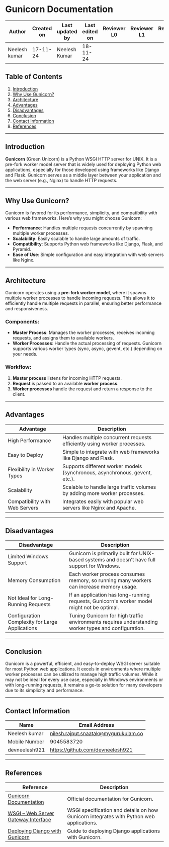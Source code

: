 # Gunicorn Documentation


 | **Author** | **Created on** | **Last updated by** | **Last edited on** | **Reviewer L0** |**Reviewer L1** |**Reviewer L2** |
|------------|----------------|----------------------|---------------------|---------------|---------------|---------------|
| Neelesh kumar      | 17-11-24      | Neelesh  Kumar             | 18-11-24           |  | | |

## Table of Contents
1. [Introduction](#introduction)
2. [Why Use Gunicorn?](#why-use-gunicorn)
3. [Architecture](#architecture)
4. [Advantages](#advantages)
5. [Disadvantages](#disadvantages)
6. [Conclusion](#conclusion)
7. [Contact Information](#contact-information)
8. [References](#references)

---

## Introduction
**Gunicorn** (Green Unicorn) is a Python WSGI HTTP server for UNIX. It is a pre-fork worker model server that is widely used for deploying Python web applications, especially for those developed using frameworks like Django and Flask. Gunicorn serves as a middle layer between your application and the web server (e.g., Nginx) to handle HTTP requests.

---

## Why Use Gunicorn?
Gunicorn is favored for its performance, simplicity, and compatibility with various web frameworks. Here’s why you might choose Gunicorn:
- **Performance**: Handles multiple requests concurrently by spawning multiple worker processes.
- **Scalability**: Easily scalable to handle large amounts of traffic.
- **Compatibility**: Supports Python web frameworks like Django, Flask, and Pyramid.
- **Ease of Use**: Simple configuration and easy integration with web servers like Nginx.

---

## Architecture
Gunicorn operates using a **pre-fork worker model**, where it spawns multiple worker processes to handle incoming requests. This allows it to efficiently handle multiple requests in parallel, ensuring better performance and responsiveness.

### Components:
- **Master Process**: Manages the worker processes, receives incoming requests, and assigns them to available workers.
- **Worker Processes**: Handle the actual processing of requests. Gunicorn supports various worker types (sync, async, gevent, etc.) depending on your needs.

### Workflow:
1. **Master process** listens for incoming HTTP requests.
2. **Request** is passed to an available **worker process**.
3. **Worker processes** handle the request and return a response to the client.

---

## Advantages
| **Advantage**                         | **Description**                                                                  |
|---------------------------------------|----------------------------------------------------------------------------------|
| High Performance                      | Handles multiple concurrent requests efficiently using worker processes.         |
| Easy to Deploy                        | Simple to integrate with web frameworks like Django and Flask.                  |
| Flexibility in Worker Types          | Supports different worker models (synchronous, asynchronous, gevent, etc.).      |
| Scalability                           | Scalable to handle large traffic volumes by adding more worker processes.       |
| Compatibility with Web Servers       | Integrates easily with popular web servers like Nginx and Apache.               |

---

## Disadvantages
| **Disadvantage**                      | **Description**                                                                  |
|---------------------------------------|----------------------------------------------------------------------------------|
| Limited Windows Support               | Gunicorn is primarily built for UNIX-based systems and doesn’t have full support for Windows. |
| Memory Consumption                    | Each worker process consumes memory, so running many workers can increase memory usage. |
| Not Ideal for Long-Running Requests   | If an application has long-running requests, Gunicorn's worker model might not be optimal. |
| Configuration Complexity for Large Applications | Tuning Gunicorn for high traffic environments requires understanding worker types and configuration. |

---

## Conclusion
Gunicorn is a powerful, efficient, and easy-to-deploy WSGI server suitable for most Python web applications. It excels in environments where multiple worker processes can be utilized to manage high traffic volumes. While it may not be ideal for every use case, especially in Windows environments or with long-running requests, it remains a go-to solution for many developers due to its simplicity and performance.

---

## Contact Information
| Name| Email Address      |
|-----|--------------------------|
| Neelesh kumar | nilesh.rajput.snaatak@mygurukulam.co || GitHub | URL |
|Mobile Number|9045583720|
|  devneelesh921  |  https://github.com/devneelesh921  |

---

## References
| **Reference**                                    | **Description**                                                                  |
|--------------------------------------------------|----------------------------------------------------------------------------------|
| [Gunicorn Documentation](https://gunicorn.org/)   | Official documentation for Gunicorn.                                             |
| [WSGI – Web Server Gateway Interface](https://wsgi.readthedocs.io/en/latest/) | WSGI specification and details on how Gunicorn integrates with Python web applications. |
| [Deploying Django with Gunicorn](https://docs.djangoproject.com/en/stable/howto/deployment/wsgi/gunicorn/) | Guide to deploying Django applications with Gunicorn. |

